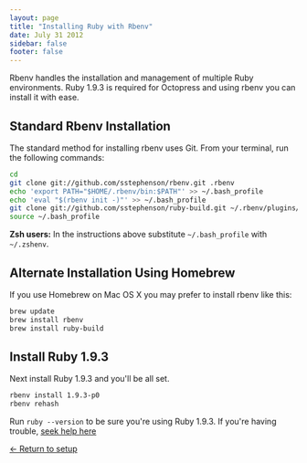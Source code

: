 ```yaml
---
layout: page
title: "Installing Ruby with Rbenv"
date: July 31 2012
sidebar: false
footer: false
---
```


Rbenv handles the installation and management of multiple Ruby environments. Ruby 1.9.3 is required for Octopress and using rbenv you can install it with ease.

## Standard Rbenv Installation

The standard method for installing rbenv uses Git. From your terminal, run the following commands:

```sh
cd
git clone git://github.com/sstephenson/rbenv.git .rbenv
echo 'export PATH="$HOME/.rbenv/bin:$PATH"' >> ~/.bash_profile
echo 'eval "$(rbenv init -)"' >> ~/.bash_profile
git clone git://github.com/sstephenson/ruby-build.git ~/.rbenv/plugins/ruby-build
source ~/.bash_profile
```

**Zsh users:** In the instructions above substitute `~/.bash_profile` with `~/.zshenv`.

## Alternate Installation Using Homebrew

If you use Homebrew on Mac OS X you may prefer to install rbenv like this:

```sh
brew update
brew install rbenv
brew install ruby-build
```

## Install Ruby 1.9.3

Next install Ruby 1.9.3 and you'll be all set.

```sh
rbenv install 1.9.3-p0
rbenv rehash
```

Run `ruby --version` to be sure you're using Ruby 1.9.3. If you're having trouble, [seek help here](https://github.com/sstephenson/rbenv/issues)

[&larr; Return to setup](/docs/setup)
